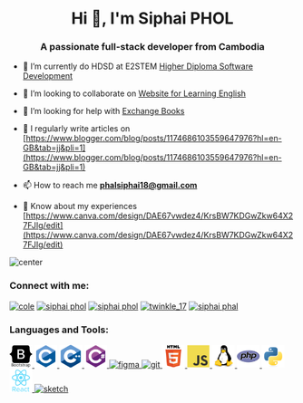 <h1 align="center">Hi 👋, I'm Siphai PHOL</h1>
<h3 align="center">A passionate full-stack developer from Cambodia</h3>

- 🔭 I’m currently do HDSD at E2STEM [Higher Diploma Software Development](https://e2stem.org.kh/)

- 👯 I’m looking to collaborate on [Website for Learning English](https://trello.com/b/q0F5PME5/website-for-learning-english)

- 🤝 I’m looking for help with [Exchange Books](https://trello.com/b/w1aRdqlq/final-project)

- 📝 I regularly write articles on [https://www.blogger.com/blog/posts/1174686103559647976?hl=en-GB&tab=jj&pli=1](https://www.blogger.com/blog/posts/1174686103559647976?hl=en-GB&tab=jj&pli=1)

- 📫 How to reach me **phalsiphai18@gmail.com**

- 📄 Know about my experiences [https://www.canva.com/design/DAE67vwdez4/KrsBW7KDGwZkw64X27FJIg/edit](https://www.canva.com/design/DAE67vwdez4/KrsBW7KDGwZkw64X27FJIg/edit)
<img alt="center" src="https://media4.giphy.com/media/RbDKaczqWovIugyJmW/giphy.gif?cid=ecf05e47nek05ape9k0a2eqytaw3s06dik343ug9vz4fro3t&rid=giphy.gif&ct=g">

<h3 align="left">Connect with me:</h3>
<p align="left">
<a href="https://twitter.com/cole" target="blank"><img align="center" src="https://raw.githubusercontent.com/rahuldkjain/github-profile-readme-generator/master/src/images/icons/Social/twitter.svg" alt="cole" height="30" width="40" /></a>
<a href="https://linkedin.com/in/siphai phol" target="blank"><img align="center" src="https://raw.githubusercontent.com/rahuldkjain/github-profile-readme-generator/master/src/images/icons/Social/linked-in-alt.svg" alt="siphai phol" height="30" width="40" /></a>
<a href="https://fb.com/siphai phol" target="blank"><img align="center" src="https://raw.githubusercontent.com/rahuldkjain/github-profile-readme-generator/master/src/images/icons/Social/facebook.svg" alt="siphai phol" height="30" width="40" /></a>
<a href="https://instagram.com/twinkle_17" target="blank"><img align="center" src="https://raw.githubusercontent.com/rahuldkjain/github-profile-readme-generator/master/src/images/icons/Social/instagram.svg" alt="twinkle_17" height="30" width="40" /></a>
<a href="https://www.youtube.com/c/siphai phal" target="blank"><img align="center" src="https://raw.githubusercontent.com/rahuldkjain/github-profile-readme-generator/master/src/images/icons/Social/youtube.svg" alt="siphai phal" height="30" width="40" /></a>
</p>

<h3 align="left">Languages and Tools:</h3>
<p align="left"> <a href="https://getbootstrap.com" target="_blank" rel="noreferrer"> <img src="https://raw.githubusercontent.com/devicons/devicon/master/icons/bootstrap/bootstrap-plain-wordmark.svg" alt="bootstrap" width="40" height="40"/> </a> <a href="https://www.cprogramming.com/" target="_blank" rel="noreferrer"> <img src="https://raw.githubusercontent.com/devicons/devicon/master/icons/c/c-original.svg" alt="c" width="40" height="40"/> </a> <a href="https://www.w3schools.com/cpp/" target="_blank" rel="noreferrer"> <img src="https://raw.githubusercontent.com/devicons/devicon/master/icons/cplusplus/cplusplus-original.svg" alt="cplusplus" width="40" height="40"/> </a> <a href="https://www.w3schools.com/cs/" target="_blank" rel="noreferrer"> <img src="https://raw.githubusercontent.com/devicons/devicon/master/icons/csharp/csharp-original.svg" alt="csharp" width="40" height="40"/> </a> <a href="https://www.figma.com/" target="_blank" rel="noreferrer"> <img src="https://www.vectorlogo.zone/logos/figma/figma-icon.svg" alt="figma" width="40" height="40"/> </a> <a href="https://git-scm.com/" target="_blank" rel="noreferrer"> <img src="https://www.vectorlogo.zone/logos/git-scm/git-scm-icon.svg" alt="git" width="40" height="40"/> </a> <a href="https://www.w3.org/html/" target="_blank" rel="noreferrer"> <img src="https://raw.githubusercontent.com/devicons/devicon/master/icons/html5/html5-original-wordmark.svg" alt="html5" width="40" height="40"/> </a> <a href="https://developer.mozilla.org/en-US/docs/Web/JavaScript" target="_blank" rel="noreferrer"> <img src="https://raw.githubusercontent.com/devicons/devicon/master/icons/javascript/javascript-original.svg" alt="javascript" width="40" height="40"/> </a> <a href="https://www.linux.org/" target="_blank" rel="noreferrer"> <img src="https://raw.githubusercontent.com/devicons/devicon/master/icons/linux/linux-original.svg" alt="linux" width="40" height="40"/> </a> <a href="https://www.php.net" target="_blank" rel="noreferrer"> <img src="https://raw.githubusercontent.com/devicons/devicon/master/icons/php/php-original.svg" alt="php" width="40" height="40"/> </a> <a href="https://www.python.org" target="_blank" rel="noreferrer"> <img src="https://raw.githubusercontent.com/devicons/devicon/master/icons/python/python-original.svg" alt="python" width="40" height="40"/> </a> <a href="https://reactjs.org/" target="_blank" rel="noreferrer"> <img src="https://raw.githubusercontent.com/devicons/devicon/master/icons/react/react-original-wordmark.svg" alt="react" width="40" height="40"/> </a> <a href="https://www.sketch.com/" target="_blank" rel="noreferrer"> <img src="https://www.vectorlogo.zone/logos/sketchapp/sketchapp-icon.svg" alt="sketch" width="40" 
